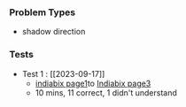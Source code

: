 ### Problem Types
- shadow direction 

### Tests
- Test 1 : [[2023-09-17]]
	- [indiabix page1](https://www.indiabix.com/verbal-reasoning/direction-sense-test/)to [Indiabix page3](https://www.indiabix.com/verbal-reasoning/direction-sense-test/001003)
	- 10 mins, 11 correct, 1 didn't understand